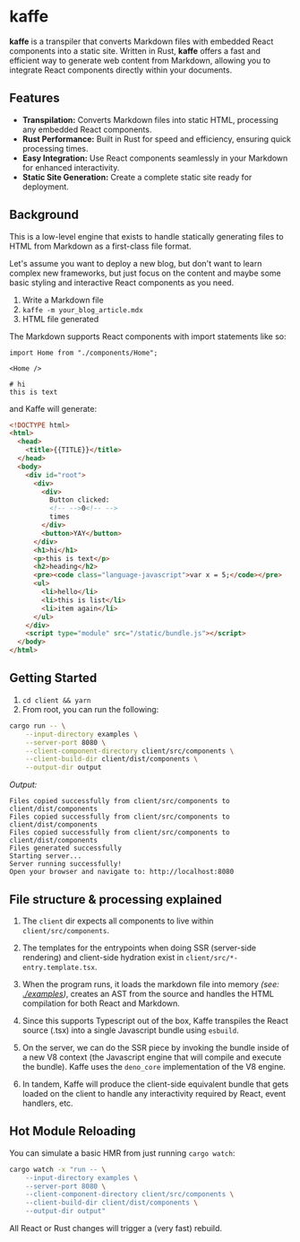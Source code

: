 # kaffe

**kaffe** is a transpiler that converts Markdown files with embedded React components into a static site. Written in Rust, **kaffe** offers a fast and efficient way to generate web content from Markdown, allowing you to integrate React components directly within your documents.

## Features

- **Transpilation:** Converts Markdown files into static HTML, processing any embedded React components.
- **Rust Performance:** Built in Rust for speed and efficiency, ensuring quick processing times.
- **Easy Integration:** Use React components seamlessly in your Markdown for enhanced interactivity.
- **Static Site Generation:** Create a complete static site ready for deployment.

## Background

This is a low-level engine that exists to handle statically generating files to HTML from Markdown as a first-class file format.

Let's assume you want to deploy a new blog, but don't want to learn complex new frameworks, but just focus on the content and maybe some basic styling and interactive React components as you need.

1. Write a Markdown file
2. `kaffe -m your_blog_article.mdx`
3. HTML file generated

The Markdown supports React components with import statements like so:

```
import Home from "./components/Home";

<Home />

# hi
this is text
```

and Kaffe will generate:

```html
<!DOCTYPE html>
<html>
  <head>
    <title>{{TITLE}}</title>
  </head>
  <body>
    <div id="root">
      <div>
        <div>
          Button clicked:
          <!-- -->0<!-- -->
          times
        </div>
        <button>YAY</button>
      </div>
      <h1>hi</h1>
      <p>this is text</p>
      <h2>heading</h2>
      <pre><code class="language-javascript">var x = 5;</code></pre>
      <ul>
        <li>hello</li>
        <li>this is list</li>
        <li>item again</li>
      </ul>
    </div>
    <script type="module" src="/static/bundle.js"></script>
  </body>
</html>
```

## Getting Started

1. `cd client && yarn`
2. From root, you can run the following:

```bash
cargo run -- \
    --input-directory examples \
    --server-port 8080 \
    --client-component-directory client/src/components \
    --client-build-dir client/dist/components \
    --output-dir output
```

_Output:_

```
Files copied successfully from client/src/components to client/dist/components
Files copied successfully from client/src/components to client/dist/components
Files copied successfully from client/src/components to client/dist/components
Files generated successfully
Starting server...
Server running successfully!
Open your browser and navigate to: http://localhost:8080
```

## File structure & processing explained

1. The `client` dir expects all components to live within `client/src/components`.

2. The templates for the entrypoints when doing SSR (server-side rendering) and client-side hydration exist in `client/src/*-entry.template.tsx`.

3. When the program runs, it loads the markdown file into memory _(see: [./examples](examples/directory))_, creates an AST from the source and handles the HTML compilation for both React and Markdown.

4. Since this supports Typescript out of the box, Kaffe transpiles the React source (.tsx) into a single Javascript bundle using `esbuild`.

5. On the server, we can do the SSR piece by invoking the bundle inside of a new V8 context (the Javascript engine that will compile and execute the bundle). Kaffe uses the `deno_core` implementation of the V8 engine.

6. In tandem, Kaffe will produce the client-side equivalent bundle that gets loaded on the client to handle any interactivity required by React, event handlers, etc.

## Hot Module Reloading

You can simulate a basic HMR from just running `cargo watch`:

```bash
cargo watch -x "run -- \
    --input-directory examples \
    --server-port 8080 \
    --client-component-directory client/src/components \
    --client-build-dir client/dist/components \
    --output-dir output"
```

All React or Rust changes will trigger a (very fast) rebuild.
